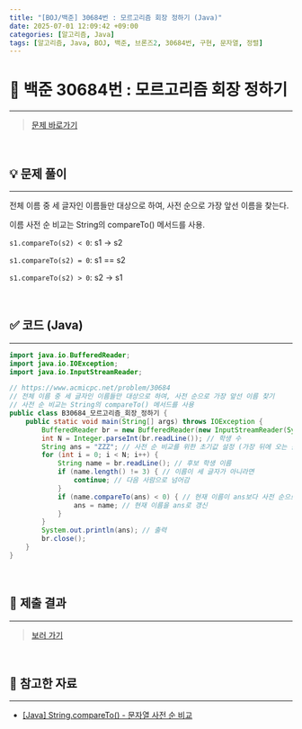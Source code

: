```yaml
---
title: "[BOJ/백준] 30684번 : 모르고리즘 회장 정하기 (Java)"
date: 2025-07-01 12:09:42 +09:00
categories: [알고리즘, Java]
tags: [알고리즘, Java, BOJ, 백준, 브론즈2, 30684번, 구현, 문자열, 정렬]
---
```


<!-- ========================================================================== -->

# 📘 백준 30684번 : 모르고리즘 회장 정하기 

---

> [문제 바로가기](https://www.acmicpc.net/problem/30684)

<br>

<!-- ========================================================================== -->

## 💡 문제 풀이

---

전체 이름 중 세 글자인 이름들만 대상으로 하여, 사전 순으로 가장 앞선 이름을 찾는다. 

이름 사전 순 비교는 String의 compareTo() 메서드를 사용.

`s1.compareTo(s2) < 0`: s1 -> s2

`s1.compareTo(s2) = 0`: s1 == s2

`s1.compareTo(s2) > 0`: s2 -> s1

<br>

<!-- ========================================================================== -->

## ✅ 코드 (Java)

---

```java
import java.io.BufferedReader;
import java.io.IOException;
import java.io.InputStreamReader;

// https://www.acmicpc.net/problem/30684
// 전체 이름 중 세 글자인 이름들만 대상으로 하여, 사전 순으로 가장 앞선 이름 찾기
// 사전 순 비교는 String의 compareTo() 메서드를 사용
public class B30684_모르고리즘_회장_정하기 {
	public static void main(String[] args) throws IOException {
		BufferedReader br = new BufferedReader(new InputStreamReader(System.in));
		int N = Integer.parseInt(br.readLine()); // 학생 수
		String ans = "ZZZ"; // 사전 순 비교를 위한 초기값 설정 (가장 뒤에 오는 값으로 초기화)
		for (int i = 0; i < N; i++) {
			String name = br.readLine(); // 후보 학생 이름
			if (name.length() != 3) { // 이름이 세 글자가 아니라면
				continue; // 다음 사람으로 넘어감
			}
			if (name.compareTo(ans) < 0) { // 현재 이름이 ans보다 사전 순으로 앞선다면
				ans = name; // 현재 이름을 ans로 갱신
			}
		}
		System.out.println(ans); // 출력
		br.close();
	}
}
```

<br>

<!-- ========================================================================== -->

## 💾 제출 결과

---

> [보러 가기](https://www.acmicpc.net/status?from_mine=1&problem_id=30684&user_id=juyn2000)

<br>

<!-- ========================================================================== -->

<!-- ## 🧩 새롭게 알게 된 점

---



<br> -->

<!-- ========================================================================== -->


## 🔗 참고한 자료

---

- [[Java] String.compareTo() - 문자열 사전 순 비교](https://juyeoon.github.io/posts/java-string-compareto/)
<!-- 
- []() -->

<br>

